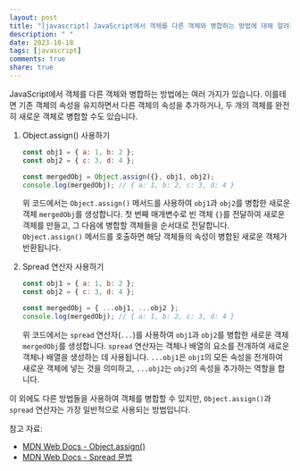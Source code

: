 ```yaml
---
layout: post
title: "[javascript] JavaScript에서 객체를 다른 객체와 병합하는 방법에 대해 알려주세요."
description: " "
date: 2023-10-18
tags: [javascript]
comments: true
share: true
---
```


JavaScript에서 객체를 다른 객체와 병합하는 방법에는 여러 가지가 있습니다. 이를테면 기존 객체의 속성을 유지하면서 다른 객체의 속성을 추가하거나, 두 개의 객체를 완전히 새로운 객체로 병합할 수도 있습니다.

1. Object.assign() 사용하기
   ```javascript
   const obj1 = { a: 1, b: 2 };
   const obj2 = { c: 3, d: 4 };

   const mergedObj = Object.assign({}, obj1, obj2);
   console.log(mergedObj); // { a: 1, b: 2, c: 3, d: 4 }
   ```

   위 코드에서는 `Object.assign()` 메서드를 사용하여 `obj1`과 `obj2`를 병합한 새로운 객체 `mergedObj`를 생성합니다. 첫 번째 매개변수로 빈 객체 `{}`를 전달하여 새로운 객체를 만들고, 그 다음에 병합할 객체들을 순서대로 전달합니다. `Object.assign()` 메서드를 호출하면 해당 객체들의 속성이 병합된 새로운 객체가 반환됩니다.

2. Spread 연산자 사용하기
   ```javascript
   const obj1 = { a: 1, b: 2 };
   const obj2 = { c: 3, d: 4 };

   const mergedObj = { ...obj1, ...obj2 };
   console.log(mergedObj); // { a: 1, b: 2, c: 3, d: 4 }
   ```

   위 코드에서는 `spread` 연산자(`...`)를 사용하여 `obj1`과 `obj2`를 병합한 새로운 객체 `mergedObj`를 생성합니다. `spread` 연산자는 객체나 배열의 요소를 전개하여 새로운 객체나 배열을 생성하는 데 사용됩니다. `...obj1`은 `obj1`의 모든 속성을 전개하여 새로운 객체에 넣는 것을 의미하고, `...obj2`는 `obj2`의 속성을 추가하는 역할을 합니다.

이 외에도 다른 방법들을 사용하여 객체를 병합할 수 있지만, `Object.assign()`과 `spread` 연산자는 가장 일반적으로 사용되는 방법입니다.

참고 자료:
- [MDN Web Docs - Object.assign()](https://developer.mozilla.org/ko/docs/Web/JavaScript/Reference/Global_Objects/Object/assign)
- [MDN Web Docs - Spread 문법](https://developer.mozilla.org/ko/docs/Web/JavaScript/Reference/Operators/Spread_syntax)
